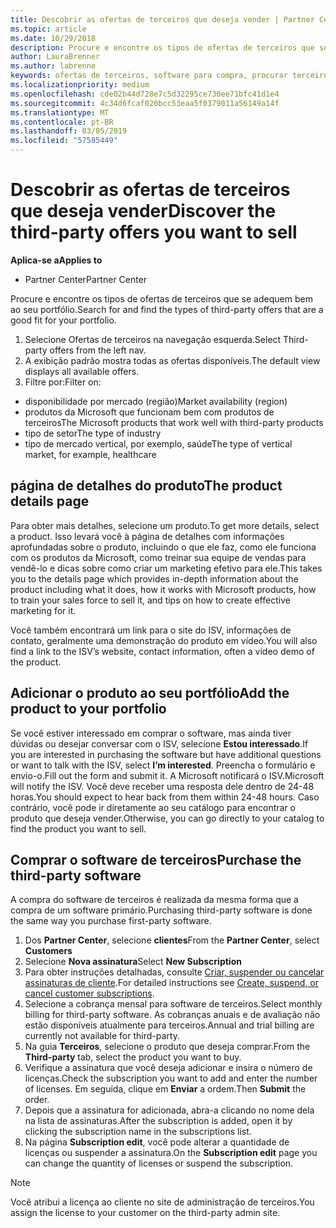 ```yaml
---
title: Descobrir as ofertas de terceiros que deseja vender | Partner Center
ms.topic: article
ms.date: 10/29/2018
description: Procure e encontre os tipos de ofertas de terceiros que se adequem bem ao seu portfólio.
author: LauraBrenner
ms.author: labrenne
keywords: ofertas de terceiros, software para compra, procurar terceiros
ms.localizationpriority: medium
ms.openlocfilehash: cde02b44d728e7c5d32295ce730ee71bfc41d1e4
ms.sourcegitcommit: 4c34d6fcaf020bcc53eaa5f0379011a56149a14f
ms.translationtype: MT
ms.contentlocale: pt-BR
ms.lasthandoff: 03/05/2019
ms.locfileid: "57585449"
---
```

# <a name="discover-the-third-party-offers-you-want-to-sell"></a><span data-ttu-id="e966c-104">Descobrir as ofertas de terceiros que deseja vender</span><span class="sxs-lookup"><span data-stu-id="e966c-104">Discover the third-party offers you want to sell</span></span>

<span data-ttu-id="e966c-105">**Aplica-se a**</span><span class="sxs-lookup"><span data-stu-id="e966c-105">**Applies to**</span></span>

-  <span data-ttu-id="e966c-106">Partner Center</span><span class="sxs-lookup"><span data-stu-id="e966c-106">Partner Center</span></span>

<span data-ttu-id="e966c-107">Procure e encontre os tipos de ofertas de terceiros que se adequem bem ao seu portfólio.</span><span class="sxs-lookup"><span data-stu-id="e966c-107">Search for and find the types of third-party offers that are a good fit for your portfolio.</span></span> 

1.  <span data-ttu-id="e966c-108">Selecione Ofertas de terceiros na navegação esquerda.</span><span class="sxs-lookup"><span data-stu-id="e966c-108">Select Third-party offers from the left nav.</span></span> 
2.  <span data-ttu-id="e966c-109">A exibição padrão mostra todas as ofertas disponíveis.</span><span class="sxs-lookup"><span data-stu-id="e966c-109">The default view displays all available offers.</span></span> 
3.  <span data-ttu-id="e966c-110">Filtre por:</span><span class="sxs-lookup"><span data-stu-id="e966c-110">Filter on:</span></span>

- <span data-ttu-id="e966c-111">disponibilidade por mercado (região)</span><span class="sxs-lookup"><span data-stu-id="e966c-111">Market availability (region)</span></span>
- <span data-ttu-id="e966c-112">produtos da Microsoft que funcionam bem com produtos de terceiros</span><span class="sxs-lookup"><span data-stu-id="e966c-112">The Microsoft products that work well with third-party products</span></span>
- <span data-ttu-id="e966c-113">tipo de setor</span><span class="sxs-lookup"><span data-stu-id="e966c-113">The type of industry</span></span>
- <span data-ttu-id="e966c-114">tipo de mercado vertical, por exemplo, saúde</span><span class="sxs-lookup"><span data-stu-id="e966c-114">The type of vertical market, for example, healthcare</span></span>

## <a name="the-product-details-page"></a><span data-ttu-id="e966c-115">página de detalhes do produto</span><span class="sxs-lookup"><span data-stu-id="e966c-115">The product details page</span></span>

<span data-ttu-id="e966c-116">Para obter mais detalhes, selecione um produto.</span><span class="sxs-lookup"><span data-stu-id="e966c-116">To get more details, select a product.</span></span> <span data-ttu-id="e966c-117">Isso levará você à página de detalhes com informações aprofundadas sobre o produto, incluindo o que ele faz, como ele funciona com os produtos da Microsoft, como treinar sua equipe de vendas para vendê-lo e dicas sobre como criar um marketing efetivo para ele.</span><span class="sxs-lookup"><span data-stu-id="e966c-117">This takes you to the details page which provides in-depth information about the product including what it does, how it works with Microsoft products, how to train your sales force to sell it, and tips on how to create effective marketing for it.</span></span> 

<span data-ttu-id="e966c-118">Você também encontrará um link para o site do ISV, informações de contato, geralmente uma demonstração do produto em vídeo.</span><span class="sxs-lookup"><span data-stu-id="e966c-118">You will also find a link to the ISV’s website, contact information, often a video demo of the product.</span></span> 

## <a name="add-the-product-to-your-portfolio"></a><span data-ttu-id="e966c-119">Adicionar o produto ao seu portfólio</span><span class="sxs-lookup"><span data-stu-id="e966c-119">Add the product to your portfolio</span></span>

<span data-ttu-id="e966c-120">Se você estiver interessado em comprar o software, mas ainda tiver dúvidas ou desejar conversar com o ISV, selecione **Estou interessado**.</span><span class="sxs-lookup"><span data-stu-id="e966c-120">If you are interested in purchasing the software but have additional questions or want to talk with the ISV, select **I’m interested**.</span></span> <span data-ttu-id="e966c-121">Preencha o formulário e envio-o.</span><span class="sxs-lookup"><span data-stu-id="e966c-121">Fill out the form and submit it.</span></span> <span data-ttu-id="e966c-122">A Microsoft notificará o ISV.</span><span class="sxs-lookup"><span data-stu-id="e966c-122">Microsoft will notify the ISV.</span></span> <span data-ttu-id="e966c-123">Você deve receber uma resposta dele dentro de 24-48 horas.</span><span class="sxs-lookup"><span data-stu-id="e966c-123">You should expect to hear back from them within 24-48 hours.</span></span> <span data-ttu-id="e966c-124">Caso contrário, você pode ir diretamente ao seu catálogo para encontrar o produto que deseja vender.</span><span class="sxs-lookup"><span data-stu-id="e966c-124">Otherwise, you can go directly to your catalog to find the product you want to sell.</span></span>

## <a name="purchase-the-third-party-software"></a><span data-ttu-id="e966c-125">Comprar o software de terceiros</span><span class="sxs-lookup"><span data-stu-id="e966c-125">Purchase the third-party software</span></span>

<span data-ttu-id="e966c-126">A compra do software de terceiros é realizada da mesma forma que a compra de um software primário.</span><span class="sxs-lookup"><span data-stu-id="e966c-126">Purchasing third-party software is done the same way you purchase first-party software.</span></span> 

1. <span data-ttu-id="e966c-127">Dos **Partner Center**, selecione **clientes**</span><span class="sxs-lookup"><span data-stu-id="e966c-127">From the **Partner Center**, select **Customers**</span></span>
2. <span data-ttu-id="e966c-128">Selecione **Nova assinatura**</span><span class="sxs-lookup"><span data-stu-id="e966c-128">Select **New Subscription**</span></span>
3. <span data-ttu-id="e966c-129">Para obter instruções detalhadas, consulte [Criar, suspender ou cancelar assinaturas de cliente](create-a-new-subscription.md).</span><span class="sxs-lookup"><span data-stu-id="e966c-129">For detailed instructions see [Create, suspend, or cancel customer subscriptions](create-a-new-subscription.md).</span></span>
4.  <span data-ttu-id="e966c-130">Selecione a cobrança mensal para software de terceiros.</span><span class="sxs-lookup"><span data-stu-id="e966c-130">Select monthly billing for third-party software.</span></span> <span data-ttu-id="e966c-131">As cobranças anuais e de avaliação não estão disponíveis atualmente para terceiros.</span><span class="sxs-lookup"><span data-stu-id="e966c-131">Annual and trial billing are currently not available for third-party.</span></span>
5.  <span data-ttu-id="e966c-132">Na guia **Terceiros**, selecione o produto que deseja comprar.</span><span class="sxs-lookup"><span data-stu-id="e966c-132">From the **Third-party** tab, select the product you want to buy.</span></span>
6.  <span data-ttu-id="e966c-133">Verifique a assinatura que você deseja adicionar e insira o número de licenças.</span><span class="sxs-lookup"><span data-stu-id="e966c-133">Check the subscription you want to add and enter the number of licenses.</span></span> <span data-ttu-id="e966c-134">Em seguida, clique em **Enviar** a ordem.</span><span class="sxs-lookup"><span data-stu-id="e966c-134">Then **Submit** the order.</span></span>
7.  <span data-ttu-id="e966c-135">Depois que a assinatura for adicionada, abra-a clicando no nome dela na lista de assinaturas.</span><span class="sxs-lookup"><span data-stu-id="e966c-135">After the subscription is added, open it by clicking the subscription name in the subscriptions list.</span></span> 
8.  <span data-ttu-id="e966c-136">Na página **Subscription edit**, você pode alterar a quantidade de licenças ou suspender a assinatura.</span><span class="sxs-lookup"><span data-stu-id="e966c-136">On the **Subscription edit** page you can change the quantity of licenses or suspend the subscription.</span></span>

> [!NOTE]  
>  <span data-ttu-id="e966c-137">Você atribui a licença ao cliente no site de administração de terceiros.</span><span class="sxs-lookup"><span data-stu-id="e966c-137">You assign the license to your customer on the third-party admin site.</span></span>

    


